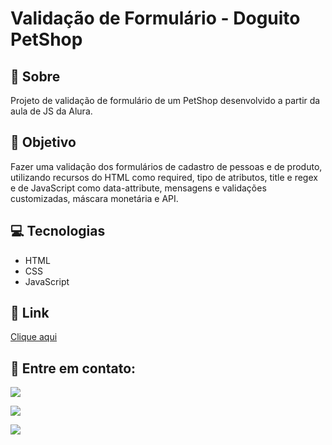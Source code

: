 # Validação de Formulário - Doguito PetShop

<h2>📝 Sobre</h2>
<p>Projeto de validação de formulário de um PetShop desenvolvido a partir da aula de JS da Alura.</p>
 
<h2>🎯 Objetivo</h2>
<p>Fazer uma validação dos formulários de cadastro de pessoas e de produto, utilizando recursos do HTML como required, tipo de atributos, title e regex e de JavaScript como data-attribute, mensagens e validações customizadas, máscara monetária e API.</p>

<h2>💻 Tecnologias</h2>
<ul>
    <li>HTML</li>
    <li>CSS</li>
    <li>JavaScript</li>
</ul>

<h2>🔗 Link</h2>
<p><a href="https://modest-almeida-13bbd3.netlify.app" target="_blank">Clique aqui</a></p>

<h2>📧 Entre em contato:</h2>
  <p><a href="mailto:brunasatiro@outlook.com" target="_blank"><img src="https://img.shields.io/badge/Microsoft_Outlook-0078D4?style=for-the-badge&logo=microsoft-outlook&logoColor=white" target="_blank"></a></p>
  <p><a href="https://www.instagram.com/bru.satiro/" target="_blank"><img src="https://img.shields.io/badge/-Instagram-%23E4405F?style=for-the-badge&logo=instagram&logoColor=white" target="_blank"></a></p>
  <p><a href="https://www.linkedin.com/in/bruna-satiro/" target="_blank"><img src="https://img.shields.io/badge/-LinkedIn-%230077B5?style=for-the-badge&logo=linkedin&logoColor=white" target="_blank"></a></p>




